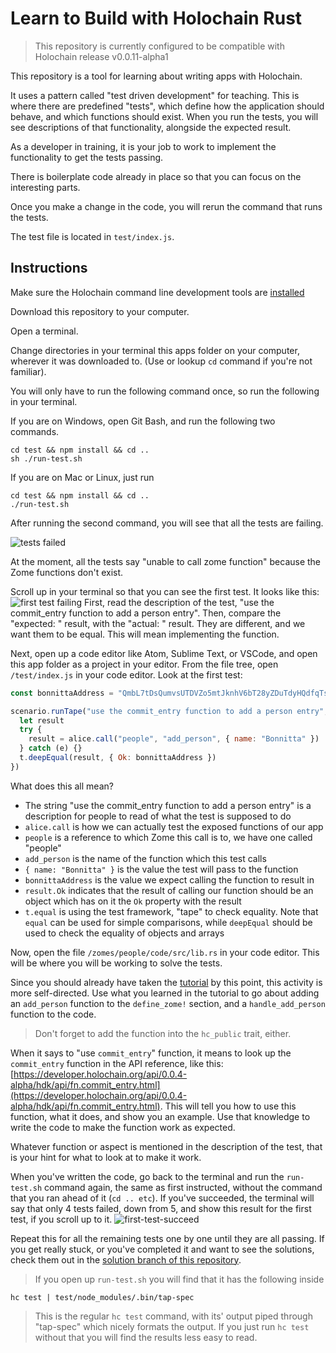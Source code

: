 # Learn to Build with Holochain Rust

> This repository is currently configured to be compatible with Holochain release v0.0.11-alpha1

This repository is a tool for learning about writing apps with Holochain.

It uses a pattern called "test driven development" for teaching. This is where there are predefined "tests", which define how the application should behave, and which functions should exist. When you run the tests, you will see descriptions of that functionality, alongside the expected result. 

As a developer in training, it is your job to work to implement the functionality to get the tests passing.

There is boilerplate code already in place so that you can focus on the interesting parts.

Once you make a change in the code, you will rerun the command that runs the tests.

The test file is located in `test/index.js`.

## Instructions

Make sure the Holochain command line development tools are [installed](https://developer.holochain.org/start.html#development-section)

Download this repository to your computer.

Open a terminal. 

Change directories in your terminal this apps folder on your computer, wherever it was downloaded to. (Use or lookup `cd` command if you're not familiar).

You will only have to run the following command once, so run the following in your terminal.

If you are on Windows, open Git Bash, and run the following two commands.

```shell
cd test && npm install && cd ..
sh ./run-test.sh
```

If you are on Mac or Linux, just run

```shell
cd test && npm install && cd ..
./run-test.sh
```

After running the second command, you will see that all the tests are failing.

![tests failed](images/tests-failing.png)

At the moment, all the tests say "unable to call zome function" because the Zome functions don't exist.

Scroll up in your terminal so that you can see the first test. It looks like this:
![first test failing](images/first-test-failing.png)
First, read the description of the test, "use the commit_entry function to add a person entry". Then, compare the "expected: " result, with the "actual: " result. They are different, and we want them to be equal. This will mean implementing the function.

Next, open up a code editor like Atom, Sublime Text, or VSCode, and open this app folder as a project in your editor. From the file tree, open `/test/index.js` in your code editor. Look at the first test:

```javascript
const bonnittaAddress = "QmbL7tDsQumvsUTDVZo5mtJknhV6bT28yZDuTdyHQdfqTs"

scenario.runTape("use the commit_entry function to add a person entry", (t, { alice }) => {
  let result
  try {
    result = alice.call("people", "add_person", { name: "Bonnitta" })
  } catch (e) {}
  t.deepEqual(result, { Ok: bonnittaAddress })
})
```

What does this all mean?
- The string "use the commit_entry function to add a person entry" is a description for people to read of what the test is supposed to do
- `alice.call` is how we can actually test the exposed functions of our app
- `people` is a reference to which Zome this call is to, we have one called "people"
- `add_person` is the name of the function which this test calls
- `{ name: "Bonnitta" }` is the value the test will pass to the function
- `bonnittaAddress` is the value we expect calling the function to result in
- `result.Ok` indicates that the result of calling our function should be an object which has on it the `Ok` property with the result
- `t.equal` is using the test framework, "tape" to check equality. Note that `equal` can be used for simple comparisons, while `deepEqual` should be used to check the equality of objects and arrays

Now, open the file `/zomes/people/code/src/lib.rs` in your code editor. This will be where you will be working to solve the tests.

Since you should already have taken the [tutorial](https://medium.com/holochain/first-steps-writing-holochain-happs-with-rust-80ae111960e) by this point, this activity is more self-directed. Use what you learned in the tutorial to go about adding an `add_person` function to the `define_zome!` section, and a `handle_add_person` function to the code.

> Don't forget to add the function into the `hc_public` trait, either.

When it says to "use `commit_entry`" function, it means to look up the `commit_entry` function in the API reference, like this: [https://developer.holochain.org/api/0.0.4-alpha/hdk/api/fn.commit_entry.html](https://developer.holochain.org/api/0.0.4-alpha/hdk/api/fn.commit_entry.html). This will tell you how to use this function, what it does, and show you an example. Use that knowledge to write the code to make the function work as expected.

Whatever function or aspect is mentioned in the description of the test, that is your hint for what to look at to make it work.

When you've written the code, go back to the terminal and run the `run-test.sh` command again, the same as first instructed, without the command that you ran ahead of it (`cd .. etc`). If you've succeeded, the terminal will say that only 4 tests failed, down from 5, and show this result for the first test, if you scroll up to it.
![first-test-succeed](images/first-test-succeed.png)

Repeat this for all the remaining tests one by one until they are all passing. If you get really stuck, or you've completed it and want to see the solutions, check them out in the [solution branch of this repository](https://github.com/holochain/dev-camp-tests-rust/tree/solution).

> If you open up `run-test.sh` you will find that it has the following inside
```shell
hc test | test/node_modules/.bin/tap-spec
```
> This is the regular `hc test` command, with its' output piped through "tap-spec" which nicely formats the output. If you just run `hc test` without that you will find the results less easy to read.